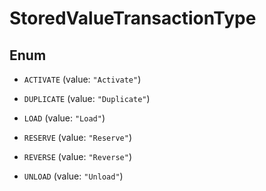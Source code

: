 

# StoredValueTransactionType

## Enum


* `ACTIVATE` (value: `"Activate"`)

* `DUPLICATE` (value: `"Duplicate"`)

* `LOAD` (value: `"Load"`)

* `RESERVE` (value: `"Reserve"`)

* `REVERSE` (value: `"Reverse"`)

* `UNLOAD` (value: `"Unload"`)



